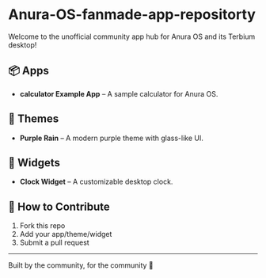 # Anura-OS-fanmade-app-repositorty
Welcome to the unofficial community app hub for Anura OS and its Terbium desktop!

## 📦 Apps
- **calculator Example App** – A sample calculator for Anura OS.

## 🎨 Themes
- **Purple Rain** – A modern purple theme with glass-like UI.

## 🧩 Widgets
- **Clock Widget** – A customizable desktop clock.

## 🔧 How to Contribute
1. Fork this repo
2. Add your app/theme/widget
3. Submit a pull request

---
Built by the community, for the community 💜
